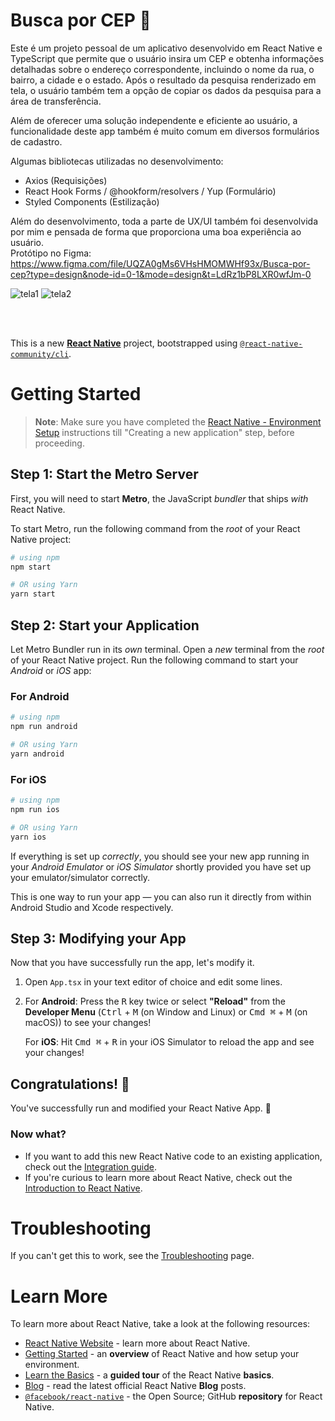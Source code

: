 # Busca por CEP 📱

Este é um projeto pessoal de um aplicativo desenvolvido em React Native e TypeScript que permite que o usuário insira um CEP e obtenha informações detalhadas sobre o endereço correspondente, incluindo o nome da rua, o bairro, a cidade e o estado. Após o resultado da pesquisa renderizado em tela, o usuário também tem a opção de copiar os dados da pesquisa para a área de transferência. <br/>

Além de oferecer uma solução independente e eficiente ao usuário, a funcionalidade deste app também é muito comum em diversos formulários de cadastro.

Algumas bibliotecas utilizadas no desenvolvimento:
- Axios (Requisições)
- React Hook Forms / @hookform/resolvers / Yup (Formulário)
- Styled Components (Estilização)

Além do desenvolvimento, toda a parte de UX/UI também foi desenvolvida por mim e pensada de forma que proporciona uma boa experiência ao usuário. <br/>
Protótipo no Figma: <br/>
https://www.figma.com/file/UQZA0gMs6VHsHMOMWHf93x/Busca-por-cep?type=design&node-id=0-1&mode=design&t=LdRz1bP8LXR0wfJm-0 <br/>

![tela1](https://github.com/alinecarvalhopro/BuscaPorCepAmieApps/assets/118927052/65e037ff-39fd-4eb7-a1ba-a274c20da485)
![tela2](https://github.com/alinecarvalhopro/BuscaPorCepAmieApps/assets/118927052/674ff0bf-f0bc-49c3-94c7-84e89828bdd7)


<br/>
<br/>


This is a new [**React Native**](https://reactnative.dev) project, bootstrapped using [`@react-native-community/cli`](https://github.com/react-native-community/cli).

# Getting Started

>**Note**: Make sure you have completed the [React Native - Environment Setup](https://reactnative.dev/docs/environment-setup) instructions till "Creating a new application" step, before proceeding.

## Step 1: Start the Metro Server

First, you will need to start **Metro**, the JavaScript _bundler_ that ships _with_ React Native.

To start Metro, run the following command from the _root_ of your React Native project:

```bash
# using npm
npm start

# OR using Yarn
yarn start
```

## Step 2: Start your Application

Let Metro Bundler run in its _own_ terminal. Open a _new_ terminal from the _root_ of your React Native project. Run the following command to start your _Android_ or _iOS_ app:

### For Android

```bash
# using npm
npm run android

# OR using Yarn
yarn android
```

### For iOS

```bash
# using npm
npm run ios

# OR using Yarn
yarn ios
```

If everything is set up _correctly_, you should see your new app running in your _Android Emulator_ or _iOS Simulator_ shortly provided you have set up your emulator/simulator correctly.

This is one way to run your app — you can also run it directly from within Android Studio and Xcode respectively.

## Step 3: Modifying your App

Now that you have successfully run the app, let's modify it.

1. Open `App.tsx` in your text editor of choice and edit some lines.
2. For **Android**: Press the <kbd>R</kbd> key twice or select **"Reload"** from the **Developer Menu** (<kbd>Ctrl</kbd> + <kbd>M</kbd> (on Window and Linux) or <kbd>Cmd ⌘</kbd> + <kbd>M</kbd> (on macOS)) to see your changes!

   For **iOS**: Hit <kbd>Cmd ⌘</kbd> + <kbd>R</kbd> in your iOS Simulator to reload the app and see your changes!

## Congratulations! :tada:

You've successfully run and modified your React Native App. :partying_face:

### Now what?

- If you want to add this new React Native code to an existing application, check out the [Integration guide](https://reactnative.dev/docs/integration-with-existing-apps).
- If you're curious to learn more about React Native, check out the [Introduction to React Native](https://reactnative.dev/docs/getting-started).

# Troubleshooting

If you can't get this to work, see the [Troubleshooting](https://reactnative.dev/docs/troubleshooting) page.

# Learn More

To learn more about React Native, take a look at the following resources:

- [React Native Website](https://reactnative.dev) - learn more about React Native.
- [Getting Started](https://reactnative.dev/docs/environment-setup) - an **overview** of React Native and how setup your environment.
- [Learn the Basics](https://reactnative.dev/docs/getting-started) - a **guided tour** of the React Native **basics**.
- [Blog](https://reactnative.dev/blog) - read the latest official React Native **Blog** posts.
- [`@facebook/react-native`](https://github.com/facebook/react-native) - the Open Source; GitHub **repository** for React Native.
